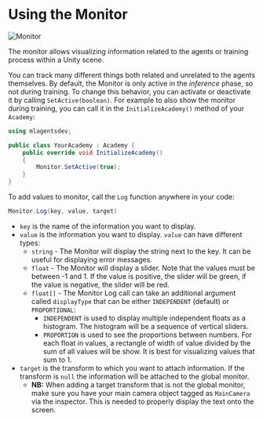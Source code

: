 # Using the Monitor

![Monitor](images/monitor.png)

The monitor allows visualizing information related to the agents or training
process within a Unity scene.

You can track many different things both related and unrelated to the agents
themselves. By default, the Monitor is only active in the *inference* phase, so
not during training. To change this behavior, you can activate or deactivate it
by calling `SetActive(boolean)`. For example to also show the monitor during
training, you can call it in the `InitializeAcademy()` method of your `Academy`:

```csharp
using mlagentsdev;

public class YourAcademy : Academy {
    public override void InitializeAcademy()
    {
        Monitor.SetActive(true);
    }
}
```

To add values to monitor, call the `Log` function anywhere in your code:

```csharp
Monitor.Log(key, value, target)
```

* `key` is the name of the information you want to display.
* `value` is the information you want to display. *`value`* can have different
  types:
  * `string` - The Monitor will display the string next to the key. It can be
    useful for displaying error messages.
  * `float` - The Monitor will display a slider. Note that the values must be
    between -1 and 1. If the value is positive, the slider will be green, if the
    value is negative, the slider will be red.
  * `float[]` - The Monitor Log call can take an additional argument called
    `displayType` that can be either `INDEPENDENT` (default) or `PROPORTIONAL`:
    * `INDEPENDENT` is used to display multiple independent floats as a
      histogram. The histogram will be a sequence of vertical sliders.
    * `PROPORTION` is used to see the proportions between numbers. For each
      float in values, a rectangle of width of value divided by the sum of all
      values will be show. It is best for visualizing values that sum to 1.
* `target` is the transform to which you want to attach information. If the
  transform is `null` the information will be attached to the global monitor.
  * **NB:** When adding a target transform that is not the global monitor, make
    sure you have your main camera object tagged as `MainCamera` via the
    inspector. This is needed to properly display the text onto the screen.
